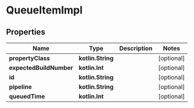
# QueueItemImpl

## Properties
Name | Type | Description | Notes
------------ | ------------- | ------------- | -------------
**propertyClass** | **kotlin.String** |  |  [optional]
**expectedBuildNumber** | **kotlin.Int** |  |  [optional]
**id** | **kotlin.String** |  |  [optional]
**pipeline** | **kotlin.String** |  |  [optional]
**queuedTime** | **kotlin.Int** |  |  [optional]



